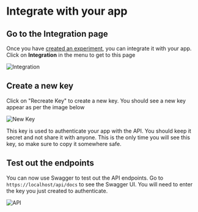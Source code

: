 # Integrate with your app

## Go to the Integration page

Once you have [created an experiment](./create.md), you can integrate it with your app. Click on __Integration__ in the menu to get to this page

![Integration](../images/create_experiment/integration.png)

## Create a new key

Click on "Recreate Key" to create a new key. You should see a new key appear as per the image below

![New Key](../images/create_experiment/save_api_key.png)

This key is used to authenticate your app with the API. You should keep it secret and not share it with anyone. This is the only time you will see this key, so make sure to copy it somewhere safe.

## Test out the endpoints

You can now use Swagger to test out the API endpoints. Go to `https://localhost/api/docs` to see the Swagger UI. You will need to enter the key you just created to authenticate.

![API](../images/create_experiment/api.png)
